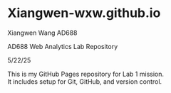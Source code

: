 # Xiangwen-wxw.github.io
Xiangwen Wang AD688

AD688 Web Analytics Lab Repository

5/22/25

This is my GitHub Pages repository for Lab 1 mission.  
It includes setup for Git, GitHub, and version control.
